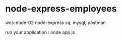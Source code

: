 # node-express-employees

wcs-node-02 node-express sq, mysql, postman

run your application :
node app.js